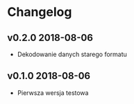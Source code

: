 # Changelog

## v0.2.0 2018-08-06

* Dekodowanie danych starego formatu

## v0.1.0 2018-08-06

* Pierwsza wersja testowa
